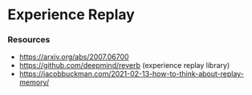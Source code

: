 # Experience Replay

### Resources

- https://arxiv.org/abs/2007.06700
- https://github.com/deepmind/reverb (experience replay library)
- https://jacobbuckman.com/2021-02-13-how-to-think-about-replay-memory/
